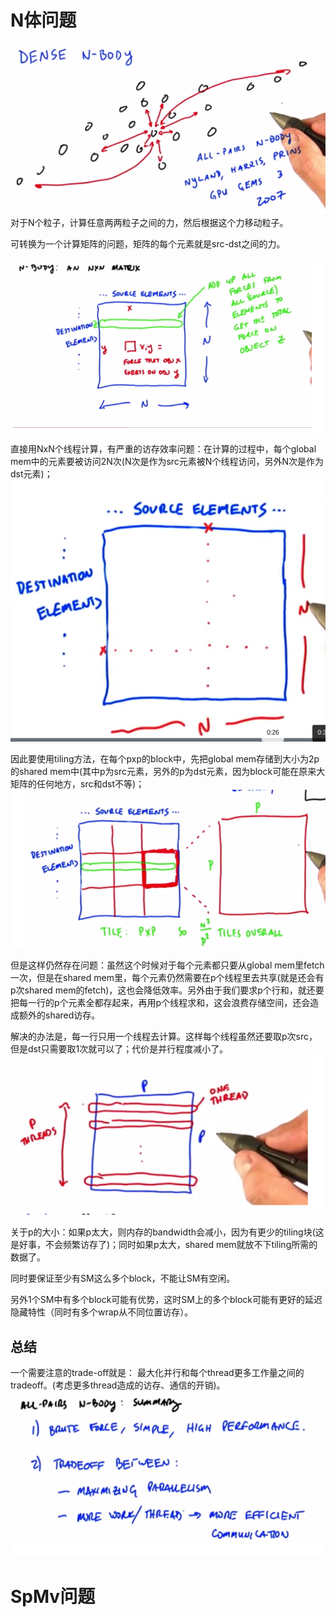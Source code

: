 # N体问题
![title](https://raw.githubusercontent.com/HViktorTsoi/gitnote-image/master/gitnote/2020/03/28/1585390409988-1585390410027.png)
对于N个粒子，计算任意两两粒子之间的力，然后根据这个力移动粒子。

可转换为一个计算矩阵的问题，矩阵的每个元素就是src-dst之间的力。

![title](https://raw.githubusercontent.com/HViktorTsoi/gitnote-image/master/gitnote/2020/03/28/1585390504390-1585390504393.png)

直接用NxN个线程计算，有严重的访存效率问题：在计算的过程中，每个global mem中的元素要被访问2N次(N次是作为src元素被N个线程访问，另外N次是作为dst元素)；
![title](https://raw.githubusercontent.com/HViktorTsoi/gitnote-image/master/gitnote/2020/03/28/1585391225140-1585391225143.png)

因此要使用tiling方法，在每个pxp的block中，先把global mem存储到大小为2p的shared mem中(其中p为src元素，另外的p为dst元素，因为block可能在原来大矩阵的任何地方，src和dst不等)；
![title](https://raw.githubusercontent.com/HViktorTsoi/gitnote-image/master/gitnote/2020/03/28/1585392599630-1585392599655.png)

但是这样仍然存在问题：虽然这个时候对于每个元素都只要从global mem里fetch一次，但是在shared mem里，每个元素仍然需要在p个线程里去共享(就是还会有p次shared mem的fetch)，这也会降低效率。另外由于我们要求p个行和，就还要把每一行的p个元素全都存起来，再用p个线程求和，这会浪费存储空间，还会造成额外的shared访存。

解决的办法是，每一行只用一个线程去计算。这样每个线程虽然还要取p次src，但是dst只需要取1次就可以了；代价是并行程度减小了。
![title](https://raw.githubusercontent.com/HViktorTsoi/gitnote-image/master/gitnote/2020/03/28/1585394244619-1585394244621.png)

关于p的大小：如果p太大，则内存的bandwidth会减小，因为有更少的tiling块(这是好事，不会频繁访存了)；同时如果p太大，shared mem就放不下tiling所需的数据了。

同时要保证至少有SM这么多个block，不能让SM有空闲。

另外1个SM中有多个block可能有优势，这时SM上的多个block可能有更好的延迟隐藏特性（同时有多个wrap从不同位置访存）。

## 总结
一个需要注意的trade-off就是： 最大化并行和每个thread更多工作量之间的tradeoff。(考虑更多thread造成的访存、通信的开销)。
![title](https://raw.githubusercontent.com/HViktorTsoi/gitnote-image/master/gitnote/2020/03/28/1585395652541-1585395652544.png)


# SpMv问题


